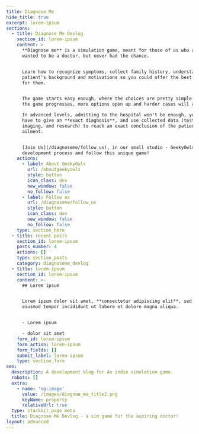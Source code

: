 ```yaml
---
title: Diagnose Me
hide_title: true
excerpt: lorem-ipsum
sections:
  - title: Diagnose Me Devlog
    section_id: lorem-ipsum
    content: >
      **Diagnose me** is a simulation game, meant for those of us who always
      wanted to be a doctor, but never had the chance.


      Learn how to recognize symptoms, collect family history, understand a
      patient's background and motivations so you could offer the best treatment
      for them. 


      The game starts easy enough, where the choices are pretty simple. But, as
      the game progresses, more options open up and harder cases will appear.

      In advanced levels, admitting to the hospital won't be enough, you'll also
      have to give an **exact diagnosis**, and use collected data (tests,
      imaging, and research) to reach an exact conclusion of the patient's
      ailment.


      [Join Us](/diagnoseme/follow_us), in our small studio - GeekyOwls, in the
      development process and follow this unique game!
    actions:
      - label: About GeekyOwls
        url: /aboutgeekyowls
        style: button
        icon_class: dev
        new_window: false
        no_follow: false
      - label: Follow us
        url: /diagnoseme/follow_us
        style: button
        icon_class: dev
        new_window: false
        no_follow: false
    type: section_hero
  - title: recent posts
    section_id: lorem-ipsum
    posts_number: 4
    actions: []
    type: section_posts
    category: diagnoseme_devlog
  - title: lorem-ipsum
    section_id: lorem-ipsum
    content: >-
      ## Lorem ipsum


      Lorem ipsum dolor sit amet, **consectetur adipiscing elit**, sed do
      eiusmod tempor incididunt ut labore et dolore magna aliqua.


      - Lorem ipsum

      - dolor sit amet
    form_id: lorem-ipsum
    form_action: lorem-ipsum
    form_fields: []
    submit_label: lorem-ipsum
    type: section_form
seo:
  description: A development blog for An indie simulation game.
  robots: []
  extra:
    - name: 'og:image'
      value: /images/diagnoe_me_title2.png
      keyName: property
      relativeUrl: true
  type: stackbit_page_meta
  title: Diagnose Me Devlog - a sim game for the aspiring doctor!
layout: advanced
---
```


